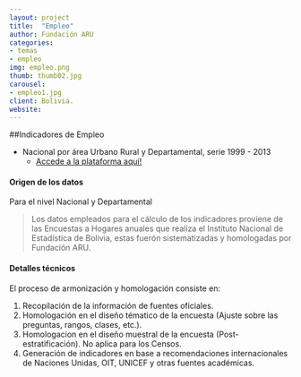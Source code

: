 ```yaml
---
layout: project
title:  "Empleo"
author: Fundación ARU
categories:
- temas
- empleo
img: empleo.png
thumb: thumb02.jpg
carousel:
- empleo1.jpg
client: Bolivia.
website: 
---
```

##Indicadores de Empleo

* Nacional por área Urbano Rural y Departamental, serie 1999 - 2013 
	+ [Accede a la plataforma aquí!](http://opendatabolivia.github.io/question/depEmpleo/)

#### Origen de los datos

Para el nivel Nacional y Departamental 

> Los datos empleados para el cálculo de los indicadores proviene de las Encuestas a Hogares anuales que realiza el Instituto Nacional de Estadística de Bolivia, estas fuerón sistematizadas y homologadas por Fundación ARU.

#### Detalles técnicos

El proceso de armonización y homologación consiste en:

1. Recopilación de la información de fuentes oficiales.
2. Homologación en el diseño tématico de la encuesta (Ajuste sobre las preguntas, rangos, clases, etc.).
3. Homologacion en el diseño muestral de la encuesta (Post-estratificación). No aplica para los Censos.
4. Generación de indicadores en base a recomendaciones internacionales de Naciones Unidas, OIT, UNICEF y otras fuentes académicas.

